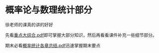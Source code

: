 # 概率论与数理统计部分
徐老师的课真的讲的好好

先看[重点大综合.pdf](https://gitee.com/SMBU-POLARBEAR/DoraemonLearningPocket/blob/master/%E5%A4%A7%E4%B8%80%E4%B8%8B/%E6%A6%82%E7%8E%87%E8%AE%BA%E4%B8%8E%E6%95%B0%E7%90%86%E7%BB%9F%E8%AE%A1/%E5%BE%90%E8%80%81%E5%B8%88%E7%9A%84%E8%AF%BE%E4%BB%B6/%E9%87%8D%E7%82%B9%E5%A4%A7%E7%BB%BC%E5%90%88.pdf)即可掌握大部分知识，然后再看看课件补充一些细节部分。

期末必看[概率统计各章总结.pdf](https://gitee.com/SMBU-POLARBEAR/DoraemonLearningPocket/blob/master/%E5%A4%A7%E4%B8%80%E4%B8%8B/%E6%A6%82%E7%8E%87%E8%AE%BA%E4%B8%8E%E6%95%B0%E7%90%86%E7%BB%9F%E8%AE%A1/%E5%BE%90%E8%80%81%E5%B8%88%E7%9A%84%E8%AF%BE%E4%BB%B6/%E6%A6%82%E7%8E%87%E7%BB%9F%E8%AE%A1%E5%90%84%E7%AB%A0%E6%80%BB%E7%BB%93.pdf)迅速掌握期末要点